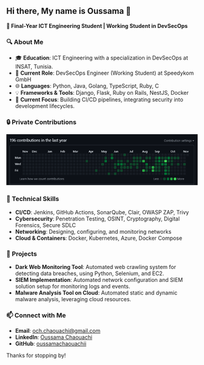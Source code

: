 ## Hi there, My name is Oussama 👋

**🚀 Final-Year ICT Engineering Student | Working Student in DevSecOps**

### 🔍 About Me
- 🎓 **Education**: ICT Engineering with a specialization in DevSecOps at INSAT, Tunisia.
- 💼 **Current Role**: DevSecOps Engineer (Working Student) at Speedykom GmbH
- 🌐 **Languages**: Python, Java, Golang, TypeScript, Ruby, C
- 💡 **Frameworks & Tools**: Django, Flask, Ruby on Rails, NestJS, Docker
- 🌱 **Current Focus**: Building CI/CD pipelines, integrating security into development lifecycles.

### 🔒 Private Contributions
![PrivateContributions](prvCont.png)

### 🔧 Technical Skills
- **CI/CD**: Jenkins, GitHub Actions, SonarQube, Clair, OWASP ZAP, Trivy
- **Cybersecurity**: Penetration Testing, OSINT, Cryptography, Digital Forensics, Secure SDLC
- **Networking**: Designing, configuring, and monitoring networks 
- **Cloud & Containers**: Docker, Kubernetes, Azure, Docker Compose

### 🌟 Projects
- **Dark Web Monitoring Tool**: Automated web crawling system for detecting data breaches, using Python, Selenium, and EC2.
- **SIEM Implementation**: Automated network configuration and SIEM solution setup for monitoring logs and events.
- **Malware Analysis Tool on Cloud**: Automated static and dynamic malware analysis, leveraging cloud resources.

### 📫 Connect with Me

- **Email**: och.chaouachi@gmail.com
- **LinkedIn**: [Oussama Chaouachi](https://www.linkedin.com/in/oussama-chaouachi/)
- **GitHub**: [oussamachaouachii](https://github.com/oussamachaouachii)



Thanks for stopping by!
